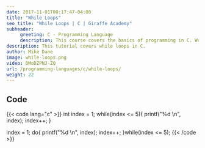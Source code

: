 ```yaml
---
date: 2017-11-01T00:17:47-04:00
title: "While Loops"
seo_title: "While Loops | C | Giraffe Academy"
subheader:
     greeting: C - Programming Language
     description: This course covers the basics of programming in C. Work your way through the videos and we'll teach you everything you need to know to start your programming journey!
description: This tutorial covers while loops in C.
author: Mike Dane
image: while-loops.png
video: DMoDZPNJ-ZQ
url: /programming-languages/c/while-loops/
weight: 22
---
```


## Code

{{< code lang="c" >}}
int index = 1;
while(index <= 5){
     printf("%d \n", index);
     index++;
}

index = 1;
do{
     printf("%d \n", index);
     index++;
}while(index <= 5);
{{< /code >}}